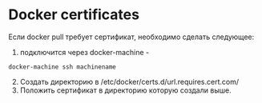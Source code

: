 # Docker certificates

Если docker pull требует сертификат, необходимо сделать следующее:

1. подключится через docker-machine - 
```
docker-machine ssh machinename
```

2. Создать директорию в /etc/docker/certs.d/url.requires.cert.com/
3. Положить сертификат в директорию которую создали выше.

